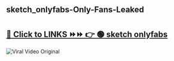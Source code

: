 
 ## sketch_onlyfabs-Only-Fans-Leaked

# <h2><a href="https://clipsfans.com/sketch_onlyfabs&ref=git">🔗 Click to LINKS ⏩⏩ 👉 🟢 sketch onlyfabs </a></h2>

<a href="https://clipsfans.com/sketch_onlyfabs&ref=git" rel="nofollow" data-target="animated-image.originalLink"><img src="https://i.ibb.co.com/xMMVF88/686577567.gif" alt="Viral Video Original" style="max-width: 100%; display: inline-block;" data-target="animated-image.originalImage"></a>
